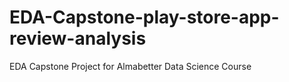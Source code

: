 # EDA-Capstone-play-store-app-review-analysis
EDA Capstone Project for Almabetter Data Science Course
